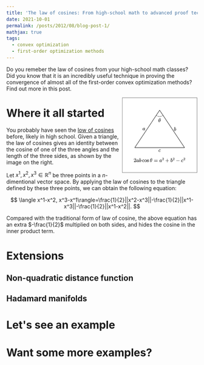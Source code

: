 ```yaml
---
title: 'The law of cosines: From high-school math to advanced proof techniques in convex optimization'
date: 2021-10-01
permalink: /posts/2012/08/blog-post-1/
mathjax: true
tags:
  - convex optimization
  - first-order optimization methods
---
```

Do you remeber the law of cosines from your high-school math classes? Did you know that it is an incredibly useful technique in proving the convergence of almost all of the first-order convex optimization methods? Find out more in this post. 

<img src="/images/cosine.png" width="200" height="200" img align='right'>

Where it all started
======

You probably have seen the [low of cosines](https://en.wikipedia.org/wiki/Law_of_cosines) before, likely in high school. Given a triangle, the law of cosines gives an identity between the cosine of one of the three angles and the length of the three sides, as shown by the image on the right.

Let $x^1, x^2, x^3\in\mathbb{R}^n$ be three points in a $n$-dimentional vector space. By applying the law of cosines to the triangle defined by these three points, we can obtain the following equation:

$$ \langle x^1-x^2, x^3-x^1\rangle=\frac{1}{2}||x^2-x^3||-\frac{1}{2}||x^1-x^3||-\frac{1}{2}||x^1-x^2||. $$

Compared with the traditional form of law of cosine, the above equation has an extra $-\frac{1}{2}$ multiplied on both sides, and hides the cosine in the inner product term.

Extensions
======

Non-quadratic distance function
------

Hadamard manifolds
------

Let's see an example
======

Want some more examples?
======
